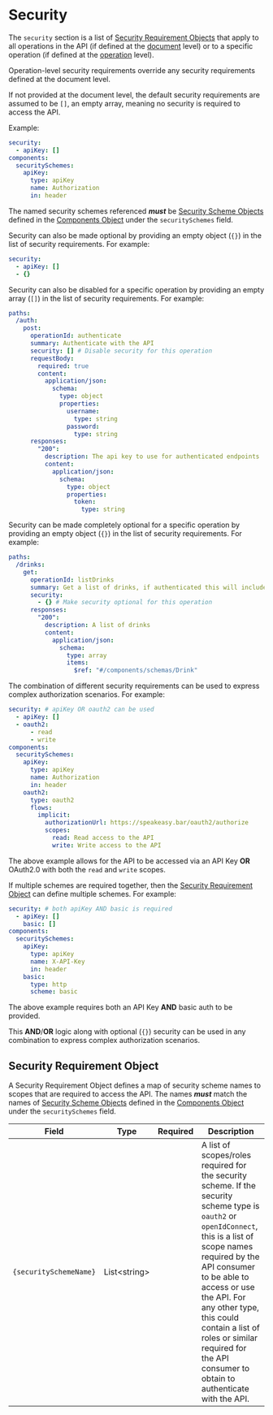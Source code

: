 # Security

The `security` section is a list of [Security Requirement Objects](/openapi/security#security-requirement-object) that apply to all operations in the API (if defined at the [document](/openapi#openapi-document-structure) level) or to a specific operation (if defined at the [operation](/openapi/paths/operations) level).

Operation-level security requirements override any security requirements defined at the document level.

If not provided at the document level, the default security requirements are assumed to be `[]`, an empty array, meaning no security is required to access the API.

Example:

```yaml
security:
  - apiKey: []
components:
  securitySchemes:
    apiKey:
      type: apiKey
      name: Authorization
      in: header
```

The named security schemes referenced **_must_** be [Security Scheme Objects](/openapi/security/security-schemes) defined in the [Components Object](/openapi/components) under the `securitySchemes` field.

Security can also be made optional by providing an empty object (`{}`) in the list of security requirements. For example:

```yaml
security:
  - apiKey: []
  - {}
```

Security can also be disabled for a specific operation by providing an empty array (`[]`) in the list of security requirements. For example:

```yaml
paths:
  /auth:
    post:
      operationId: authenticate
      summary: Authenticate with the API
      security: [] # Disable security for this operation
      requestBody:
        required: true
        content:
          application/json:
            schema:
              type: object
              properties:
                username:
                  type: string
                password:
                  type: string
      responses:
        "200":
          description: The api key to use for authenticated endpoints
          content:
            application/json:
              schema:
                type: object
                properties:
                  token:
                    type: string
```

Security can be made completely optional for a specific operation by providing an empty object (`{}`) in the list of security requirements. For example:

```yaml
paths:
  /drinks:
    get:
      operationId: listDrinks
      summary: Get a list of drinks, if authenticated this will include stock levels and product codes otherwise it will only include public information
      security:
        - {} # Make security optional for this operation
      responses:
        "200":
          description: A list of drinks
          content:
            application/json:
              schema:
                type: array
                items:
                  $ref: "#/components/schemas/Drink"
```

The combination of different security requirements can be used to express complex authorization scenarios. For example:

```yaml
security: # apiKey OR oauth2 can be used
  - apiKey: []
  - oauth2:
      - read
      - write
components:
  securitySchemes:
    apiKey:
      type: apiKey
      name: Authorization
      in: header
    oauth2:
      type: oauth2
      flows:
        implicit:
          authorizationUrl: https://speakeasy.bar/oauth2/authorize
          scopes:
            read: Read access to the API
            write: Write access to the API
```

The above example allows for the API to be accessed via an API Key **OR** OAuth2.0 with both the `read` and `write` scopes.

If multiple schemes are required together, then the [Security Requirement Object](/openapi/security#security-requirement-object) can define multiple schemes. For example:

```yaml
security: # both apiKey AND basic is required
  - apiKey: []
    basic: []
components:
  securitySchemes:
    apiKey:
      type: apiKey
      name: X-API-Key
      in: header
    basic:
      type: http
      scheme: basic
```

The above example requires both an API Key **AND** basic auth to be provided.

This **AND**/**OR** logic along with optional (`{}`) security can be used in any combination to express complex authorization scenarios.

## Security Requirement Object

A Security Requirement Object defines a map of security scheme names to scopes that are required to access the API. The names **_must_** match the names of [Security Scheme Objects](/openapi/security/security-schemes) defined in the [Components Object](/openapi/components) under the `securitySchemes` field.

| Field                  |      Type      | Required | Description                                                                                                                                                                                                                                                                                                                                                  |
| ---------------------- | :------------: | :------: | ------------------------------------------------------------------------------------------------------------------------------------------------------------------------------------------------------------------------------------------------------------------------------------------------------------------------------------------------------------ |
| `{securitySchemeName}` | List\<string\> |          | A list of scopes/roles required for the security scheme. If the security scheme type is `oauth2` or `openIdConnect`, this is a list of scope names required by the API consumer to be able to access or use the API. For any other type, this could contain a list of roles or similar required for the API consumer to obtain to authenticate with the API. |